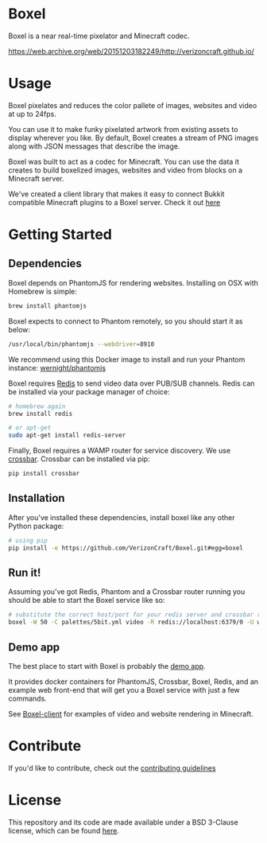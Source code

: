 Boxel
======
Boxel is a near real-time pixelator and Minecraft codec.

https://web.archive.org/web/20151203182249/http://verizoncraft.github.io/

Usage
======
Boxel pixelates and reduces the color pallete of images, websites and video at up to 24fps.

You can use it to make funky pixelated artwork from existing assets to display wherever you like.
By default, Boxel creates a stream of PNG images along with JSON messages that describe the image.

Boxel was built to act as a codec for Minecraft. You can use the data it creates to build boxelized images,
websites and video from blocks on a Minecraft server.

We've created a client library that makes it easy to connect Bukkit compatible Minecraft plugins to a Boxel server.
Check it out [here](https://github.com/verizoncraft/Boxel-client)

Getting Started
================
Dependencies
-------------
Boxel depends on PhantomJS for rendering websites.
Installing on OSX with Homebrew is simple:
```bash
brew install phantomjs
```

Boxel expects to connect to Phantom remotely, so you should start it as below:
```bash
/usr/local/bin/phantomjs --webdriver=8910
```

We recommend using this Docker image to install and run your Phantom instance: [wernight/phantomjs](https://hub.docker.com/r/wernight/phantomjs/)

Boxel requires [Redis](http://redis.io) to send video data over PUB/SUB channels.
Redis can be installed via your package manager of choice:

```bash
# homebrew again
brew install redis

# or apt-get
sudo apt-get install redis-server
```

Finally, Boxel requires a WAMP router for service discovery. We use [crossbar](http://crossbar.io).
Crossbar can be installed via pip:

```bash
pip install crossbar
```

Installation
------------
After you've installed these dependencies, install boxel like any other Python package:
```bash
# using pip
pip install -e https://github.com/VerizonCraft/Boxel.git#egg=boxel
```

Run it!
-------
Assuming you've got Redis, Phantom and a Crossbar router running you should be able to start the Boxel service like so:
```bash
# substitute the correct host/port for your redis server and crossbar router
boxel -W 50 -C palettes/5bit.yml video -R redis://localhost:6379/0 -U ws://localhost:8080/ws
```

Demo app
--------
The best place to start with Boxel is probably the [demo app](https://github.com/VerizonCraft/Boxel-demo).

It provides docker containers for PhantomJS, Crossbar, Boxel, Redis, and an example web front-end that will get you a
Boxel service with just a few commands.

See [Boxel-client](https://github.com/VerizonCraft/Boxel-client) for examples of video and website rendering in Minecraft.

Contribute
===========
If you'd like to contribute, check out the [contributing guidelines](https://github.com/VerizonCraft/Boxel/blob/master/CONTRIBUTING.md)

License
===========
This repository and its code are made available under a BSD 3-Clause license, which can be found [here](https://github.com/VerizonCraft/Boxel/blob/master/LICENSE).


